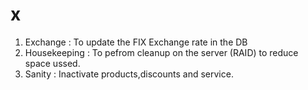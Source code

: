 # x

1. Exchange : To update the FIX Exchange rate in the DB 
2. Housekeeping : To pefrom cleanup on the server (RAID) to reduce space ussed. 
3. Sanity : Inactivate products,discounts and service.

